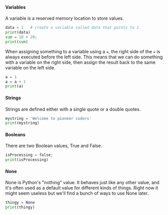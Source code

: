 <h4> Variables </h4>

A variable is a reserved memory location to store values.

```python
data = 1   # create a variable called data that points to 1
print(data)
sum = 10 + 20;
print(sum)
```

When assigning something to a variable using a `=`, the right side of
the `=` is always executed before the left side. This means that we can
do something with a variable on the right side, then assign the result
back to the same variable on the left side.

```python
a = 1
a = a + 1
print(a)
```

<h4>Strings</h4>
Strings are defined either with a single quote or a double quotes.

```python
mystring = 'Welcome to pioneer coders'
print(mystring)
```

<h4> Booleans</h4>

There are two Boolean values, True and False.

```python
isProcessing = false;
print(isProcessing)
```

<h4> None </h4>

None is Python's "nothing" value. It behaves just like any other value,
and it's often used as a default value for different kinds of things.
Right now it might seem useless but we'll find a bunch of ways to use
None later.

```python
thingy = None
print(thingy)
```

